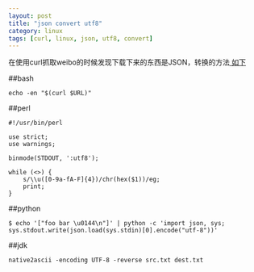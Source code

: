 ```yaml
---
layout: post
title: "json convert utf8"
category: linux
tags: [curl, linux, json, utf8, convert]
---
```


在使用curl抓取weibo的时候发现下载下来的东西是JSON，转换的方法[ 如下 ]( http://stackoverflow.com/questions/8795702/how-to-convert-uxxxx-unicode-to-utf-8-using-console-tools-in-nix )

##bash
```
echo -en "$(curl $URL)"
```

##perl

```
#!/usr/bin/perl

use strict;
use warnings;

binmode(STDOUT, ':utf8');

while (<>) {
    s/\\u([0-9a-fA-F]{4})/chr(hex($1))/eg;
    print;
}
```


##python
```
$ echo '["foo bar \u0144\n"]' | python -c 'import json, sys; sys.stdout.write(json.load(sys.stdin)[0].encode("utf-8"))'
```

##jdk
```
native2ascii -encoding UTF-8 -reverse src.txt dest.txt
```



